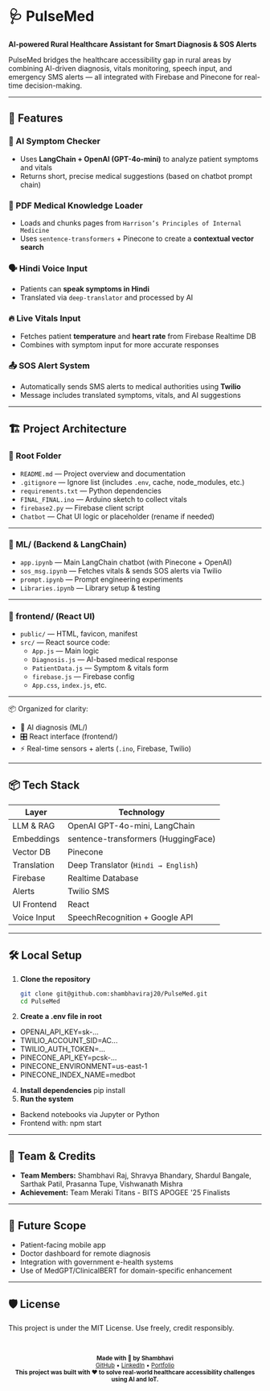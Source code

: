 # 🩺 PulseMed
**AI-powered Rural Healthcare Assistant for Smart Diagnosis & SOS Alerts**

PulseMed bridges the healthcare accessibility gap in rural areas by combining AI-driven diagnosis, vitals monitoring, speech input, and emergency SMS alerts — all integrated with Firebase and Pinecone for real-time decision-making.

---

## 🚀 Features

### 🧠 AI Symptom Checker
- Uses **LangChain + OpenAI (GPT-4o-mini)** to analyze patient symptoms and vitals
- Returns short, precise medical suggestions (based on chatbot prompt chain)

### 🧾 PDF Medical Knowledge Loader
- Loads and chunks pages from `Harrison’s Principles of Internal Medicine`
- Uses `sentence-transformers` + Pinecone to create a **contextual vector search**

### 🗣 Hindi Voice Input
- Patients can **speak symptoms in Hindi**
- Translated via `deep-translator` and processed by AI

### 🔥 Live Vitals Input
- Fetches patient **temperature** and **heart rate** from Firebase Realtime DB
- Combines with symptom input for more accurate responses

### 📤 SOS Alert System
- Automatically sends SMS alerts to medical authorities using **Twilio**
- Message includes translated symptoms, vitals, and AI suggestions

---

## 🏗️ Project Architecture

### 🔹 Root Folder
- `README.md` — Project overview and documentation  
- `.gitignore` — Ignore list (includes `.env`, cache, node_modules, etc.)  
- `requirements.txt` — Python dependencies  
- `FINAL_FINAL.ino` — Arduino sketch to collect vitals  
- `firebase2.py` — Firebase client script  
- `Chatbot` — Chat UI logic or placeholder (rename if needed)

---

### 🔹 ML/ (Backend & LangChain)
- `app.ipynb` — Main LangChain chatbot (with Pinecone + OpenAI)  
- `sos_msg.ipynb` — Fetches vitals & sends SOS alerts via Twilio  
- `prompt.ipynb` — Prompt engineering experiments  
- `Libraries.ipynb` — Library setup & testing

---

### 🔹 frontend/ (React UI)
- `public/` — HTML, favicon, manifest  
- `src/` — React source code:
  - `App.js` — Main logic  
  - `Diagnosis.js` — AI-based medical response  
  - `PatientData.js` — Symptom & vitals form  
  - `firebase.js` — Firebase config  
  - `App.css`, `index.js`, etc.

---

📦 Organized for clarity:  
- 🧠 AI diagnosis (ML/)  
- 🎛️ React interface (frontend/)  
- ⚡ Real-time sensors + alerts (`.ino`, Firebase, Twilio)

---

## 📦 Tech Stack

| Layer        | Technology                          |
|--------------|--------------------------------------|
| LLM & RAG     | OpenAI GPT-4o-mini, LangChain        |
| Embeddings   | sentence-transformers (HuggingFace) |
| Vector DB    | Pinecone                             |
| Translation  | Deep Translator (`Hindi → English`)  |
| Firebase     | Realtime Database                    |
| Alerts       | Twilio SMS                           |
| UI Frontend  | React                 |
| Voice Input  | SpeechRecognition + Google API       |

---

## 🛠️ Local Setup

1. **Clone the repository**
   ```bash
   git clone git@github.com:shambhaviraj20/PulseMed.git
   cd PulseMed
2. **Create a .env file in root**
  - OPENAI_API_KEY=sk-...
  - TWILIO_ACCOUNT_SID=AC...
  - TWILIO_AUTH_TOKEN=...
  - PINECONE_API_KEY=pcsk-...
  - PINECONE_ENVIRONMENT=us-east-1
  - PINECONE_INDEX_NAME=medbot
4. **Install dependencies**
   pip install
5. **Run the system**
- Backend notebooks via Jupyter or Python
- Frontend with: npm start

---
## 📣 Team & Credits
- **Team Members:** Shambhavi Raj, Shravya Bhandary, Shardul Bangale, Sarthak Patil, Prasanna Tupe, Vishwanath Mishra
- **Achievement:** Team Meraki Titans - BITS APOGEE '25 Finalists

---

## 📌 Future Scope
- Patient-facing mobile app
- Doctor dashboard for remote diagnosis
- Integration with government e-health systems
- Use of MedGPT/ClinicalBERT for domain-specific enhancement

---

## 🛡️ License

This project is under the MIT License. Use freely, credit responsibly.

<br>
<p align="center">
  <sub><strong>Made with 💫 by Shambhavi</strong></sub><br>
  <sub><a href="https://github.com/shambhaviraj20">GitHub</a> • <a href="https://linkedin.com/in/shambhaviraj">LinkedIn</a> • <a href="https://shambhavirajportfolio.framer.website">Portfolio</a></sub><br>
  <sub><strong>This project was built with ❤️ to solve real-world healthcare accessibility challenges using AI and IoT.</strong></sub>
</p>

